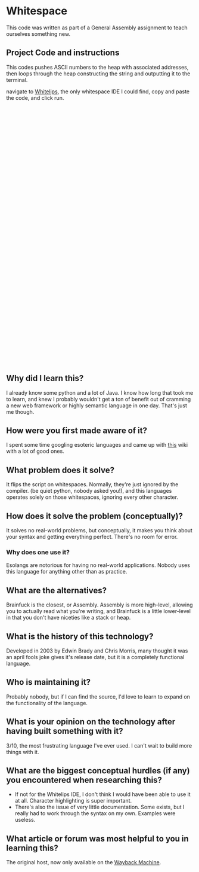 # Whitespace
This code was written as part of a General Assembly assignment to teach ourselves something new. 

## Project Code and instructions
This codes pushes ASCII numbers to the heap with associated addresses, then loops through the heap constructing the string and outputting it to the terminal.

navigate to [Whitelips](http://vii5ard.github.io/whitespace/), the only whitespace IDE I could find, copy and paste the code, and click run.  
```
   				
   	  	   
		    			 
   		  	 	
		    		 	
   		 		  
		    		  
   		 		  
		    	 		
   		 				
		    	 	 
   	 		  
		    	  	
   	     
		    	   
   	    		
		    			
   		 				
		    		 
   		 	   
		    	 	
   		 				
		    	  
   			  	 
		    		
   			 	  
		    	 
   	    	
		    	
   	    	
		    
   	    	
		    				

  	 	 	 	 
 
 				
     	
	  	 
 
			 	 	 	 	 

 
	 	 	 	 

  	 	 	 	 	 




```


## Why did I learn this?
I already know some python and a lot of Java. I know how long that took me to learn, and knew I probably wouldn't get a ton of benefit out of cramming a new web framework or highly semantic language in one day. That's just me though. 

## How were you first made aware of it?
I spent some time googling esoteric languages and came up with [this](https://esolangs.org/wiki/Esoteric_programming_language) wiki with a lot of good ones.

## What problem does it solve?
It flips the script on whitespaces. Normally, they're just ignored by the compiler. (be quiet python, nobody asked you!), and this languages operates solely on those whitespaces, ignoring every other character.

## How does it solve the problem (conceptually)?
It solves no real-world problems, but conceptually, it makes you think about your syntax and getting everything perfect. There's no room for error.

### Why does one use it?
Esolangs are notorious for having no real-world applications. Nobody uses this language for anything other than as practice.

## What are the alternatives?
Brainfuck is the closest, or Assembly. Assembly is more high-level, allowing you to actually read what you're writing, and Brainfuck is a little lower-level in that you don't have niceties like a stack or heap.

## What is the history of this technology?
Developed in 2003 by Edwin Brady and Chris Morris, many thought it was an april fools joke gives it's release date, but it is a completely functional language.

## Who is maintaining it?
Probably nobody, but if I can find the source, I'd love to learn to expand on the functionality of the language.

## What is your opinion on the technology after having built something with it?
3/10, the most frustrating language I've ever used. I can't wait to build more things with it. 

## What are the biggest conceptual hurdles (if any) you encountered when researching this?
* If not for the Whitelips IDE, I don't think I would have been able to use it at all. Character highlighting is super important. 
* There's also the issue of very little documentation. Some exists, but I really had to work through the syntax on my own. Examples were useless. 

## What article or forum was most helpful to you in learning this?
The original host, now only available on the [Wayback Machine](https://web.archive.org/web/20150426105549/http://compsoc.dur.ac.uk:80/whitespace/index.php).
